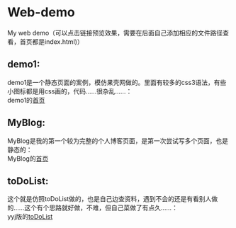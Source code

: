 # Web-demo
My web demo（可以点击链接预览效果，需要在后面自己添加相应的文件路径查看，首页都是index.html)）
## demo1:
demo1是一个静态页面的案例，模仿果壳网做的。里面有较多的css3语法，有些小图标都是用css画的，代码……很杂乱……：  
demo1的[首页](https://yongjieyuan.github.io/Web-demo/demo1/index.html)  
## MyBlog:  
MyBlog是我的第一个较为完整的个人博客页面，是第一次尝试写多个页面，也是静态的：  
MyBlog的[首页](https://yongjieyuan.github.io/Web-demo/My%20blog/index.html)
## toDoList:
这个就是仿照toDoList做的，也是自己边查资料，遇到不会的还是有看别人做的……这个有个思路就好做，不难，但自己菜做了有点久……：  
yyj版的[toDoList](https://yongjieyuan.github.io/Web-demo/toDolist/index.html)
